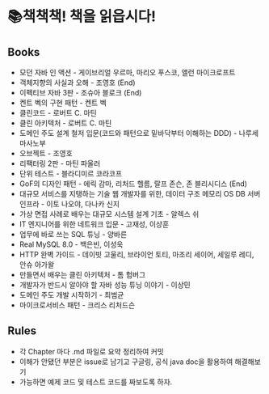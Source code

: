 # 📚책책책! 책을 읽읍시다!

## Books

- 모던 자바 인 액션 - 게이브리얼 우르마, 마리오 푸스코, 앨런 마이크로프트
- 객체지향의 사실과 오해 - 조영호 (End)
- 이펙티브 자바 3판 - 조슈아 블로크 (End)
- 켄트 벡의 구현 패턴 - 켄트 벡
- 클린코드 - 로버트 C. 마틴
- 클린 아키텍처 - 로버트 C. 마틴
- 도메인 주도 설계 철저 입문(코드와 패턴으로 밑바닥부터 이해하는 DDD) - 나루세 마사노부
- 오브젝트 - 조영호
- 리팩터링 2판 - 마틴 파울러
- 단위 테스트 - 블라디미르 코라코프
- GoF의 디자인 패턴 - 에릭 감마, 리처드 헬름, 랄프 존슨, 존 블리시디스 (End)
- 대규모 서비스를 지탱하는 기술 웹 개발자를 위한, 데이터 구조 메모리 OS DB 서버 인프라 - 이토 나오야, 다나카 신지
- 가상 면접 사례로 배우는 대규모 시스템 설계 기초 - 알렉스 쉬
- IT 엔지니어를 위한 네트워크 입문 - 고재성, 이상훈
- 업무에 바로 쓰는 SQL 튜닝 - 양바른
- Real MySQL 8.0 - 백은빈, 이성욱
- HTTP 완벽 가이드 - 데이빗 고울리, 브라이언 토티, 마조리 세이어, 세일루 레디, 안슈 아가왈
- 만들면서 배우는 클린 아키텍처 - 톰 험버그
- 개발자가 반드시 알아야 할 자바 성능 튜닝 이야기 - 이상민
- 도메인 주도 개발 시작하기 - 최범균
- 마이크로서비스 패턴 - 크리스 리처드슨

## Rules

- 각 Chapter 마다 .md 파일로 요약 정리하여 커밋
- 이해가 안됐던 부분은 issue로 남기고 구글링, 공식 java doc을 활용하여 해결해보기
- 가능하면 예제 코드 및 테스트 코드를 짜보도록 하자.

